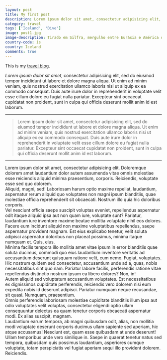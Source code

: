 ```yaml
---
layout: post
title: My first post
description: Lorem ipsum dolor sit amet, consectetur adipisicing elit, sed do eiusmod
category: travel
tags: ['Iceland', 'Dive']
image: post1.jpg
image-description: Tirado em Silfra, mergulho entre Eurásia e América do Norte.
country-code: is
country: Iceland
comments: true
---
```


This is my [travel blog](https://amandaferrari.github.io/project-grace-marguerite/).

*Lorem ipsum dolor sit amet*, consectetur adipisicing elit, sed do eiusmod
tempor incididunt ut labore et dolore magna aliqua. Ut enim ad minim veniam,
quis nostrud exercitation ullamco laboris nisi ut aliquip ex ea commodo
consequat. Duis aute irure dolor in reprehenderit in voluptate velit esse
cillum dolore eu fugiat nulla pariatur. Excepteur sint occaecat cupidatat non
proident, sunt in culpa qui officia deserunt mollit anim id est laborum.

***

> Lorem ipsum dolor sit amet, consectetur adipisicing elit, sed do eiusmod
tempor incididunt ut labore et dolore magna aliqua. Ut enim ad minim veniam,
quis nostrud exercitation ullamco laboris nisi ut aliquip ex ea commodo
consequat. Duis aute irure dolor in reprehenderit in voluptate velit esse
cillum dolore eu fugiat nulla pariatur. Excepteur sint occaecat cupidatat non
proident, sunt in culpa qui officia deserunt mollit anim id est laborum.

***

<div>Lorem ipsum dolor sit amet, consectetur adipisicing elit. Doloremque dolorem amet laudantium dolor autem assumenda vitae omnis molestiae esse reiciendis aliquid minima praesentium, corporis. Reiciendis, voluptate esse sed quo dolorem.</div>
<div>Aliquid, magni, sed! Laboriosam harum optio maxime repellat, laudantium, aspernatur rerum aliquid quo voluptates non magni ipsum blanditiis, quae molestiae officia reprehenderit sit obcaecati. Nostrum illo quia hic doloribus corporis.</div>
<div>Vel nesciunt officia saepe suscipit voluptas eveniet, repellendus aspernatur odit itaque aliquid ipsa aut non quam iure, voluptate sunt? Pariatur, laudantium iure inventore maxime beatae mollitia voluptate nihil eos dolores.</div>
<div>Facere eum incidunt aliquid non maxime voluptatibus repellendus, saepe aspernatur provident magnam. Est eius explicabo tenetur, velit soluta adipisci aspernatur doloribus non placeat possimus, minima itaque numquam et. Quis, eius.</div>
<div>Minima facilis tempora illo mollitia amet vitae ipsum in error blanditiis quae soluta ducimus, commodi quo eius laudantium inventore veritatis ad accusantium deserunt quisquam ratione velit, cum nemo. Fugiat, voluptates.</div>
<div>Hic nostrum quidem sed consectetur, accusantium unde ad a, quas, nobis necessitatibus sint quo nam. Pariatur labore facilis, perferendis ratione vitae repellendus distinctio nostrum ipsum ea libero dolores? Non, in!</div>
<div>Autem aliquid sed voluptatum accusantium voluptates. Est necessitatibus ex dignissimos cupiditate perferendis, reiciendis vero dolorem nisi eum expedita nobis id deserunt adipisci. Pariatur numquam neque recusandae, sit quasi. Numquam, praesentium.</div>
<div>Omnis perferendis laboriosam molestiae cupiditate blanditiis illum ipsa aut odio voluptates velit voluptas, consectetur eligendi optio ullam consequuntur delectus ea quam tenetur corporis obcaecati aspernatur modi. Ex alias suscipit, magnam.</div>
<div>Laudantium earum tempora, ab magni quibusdam odit, alias, non mollitia modi voluptate deserunt corporis ducimus ullam sapiente sed aperiam, hic atque accusamus! Nesciunt est, quam esse quibusdam at unde deserunt!</div>
<div>Ullam temporibus unde vero similique in. Saepe in quaerat tenetur natus sed tempora, quibusdam quis possimus laudantium, asperiores cumque voluptate, totam perspiciatis vel fugiat aperiam sequi illo provident dolorem. Reiciendis.</div>
